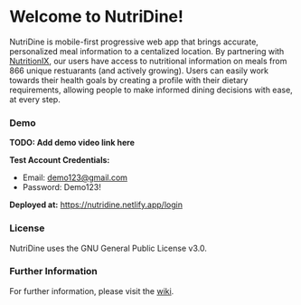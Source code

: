 # Welcome to NutriDine!

NutriDine is mobile-first progressive web app that brings accurate, personalized meal information to a centalized location. By partnering with [NutritionIX](https://www.nutritionix.com/), our users have access to nutritional information on meals from 866 unique restuarants (and actively growing). Users can easily work towards their health goals by creating a profile with their dietary requirements, allowing people to make informed dining decisions with ease, at every step.

### Demo

**TODO: Add demo video link here**

**Test Account Credentials:**

- Email: demo123@gmail.com
- Password: Demo123!

**Deployed at:** https://nutridine.netlify.app/login

### License

NutriDine uses the GNU General Public License v3.0.

### Further Information

For further information, please visit the [wiki](https://github.com/SENG480a-NutriDine/webapp/wiki).
